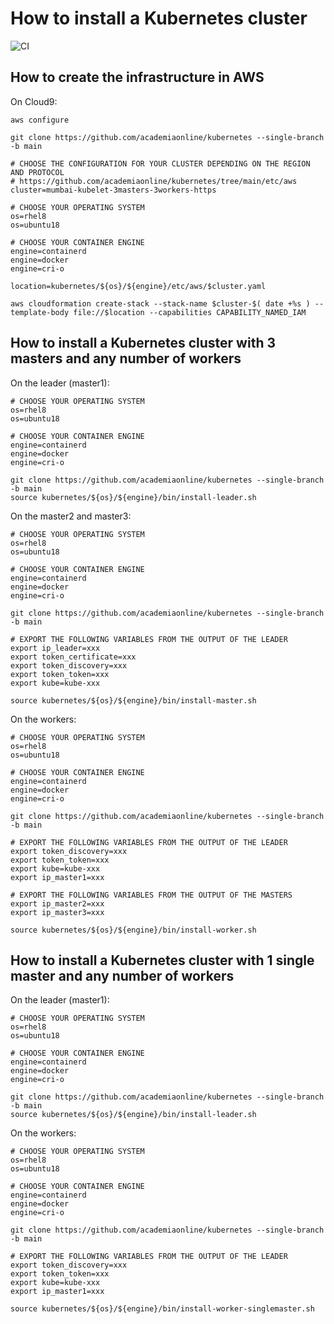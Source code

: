# How to install a Kubernetes cluster
![CI](https://github.com/academiaonline/kubernetes/workflows/CI/badge.svg?branch=main)

## How to create the infrastructure in AWS
On Cloud9:
```
aws configure

git clone https://github.com/academiaonline/kubernetes --single-branch -b main

# CHOOSE THE CONFIGURATION FOR YOUR CLUSTER DEPENDING ON THE REGION AND PROTOCOL
# https://github.com/academiaonline/kubernetes/tree/main/etc/aws
cluster=mumbai-kubelet-3masters-3workers-https

# CHOOSE YOUR OPERATING SYSTEM
os=rhel8
os=ubuntu18

# CHOOSE YOUR CONTAINER ENGINE
engine=containerd
engine=docker
engine=cri-o

location=kubernetes/${os}/${engine}/etc/aws/$cluster.yaml

aws cloudformation create-stack --stack-name $cluster-$( date +%s ) --template-body file://$location --capabilities CAPABILITY_NAMED_IAM
```

## How to install a Kubernetes cluster with 3 masters and any number of workers
On the leader (master1):
```
# CHOOSE YOUR OPERATING SYSTEM
os=rhel8
os=ubuntu18

# CHOOSE YOUR CONTAINER ENGINE
engine=containerd
engine=docker
engine=cri-o

git clone https://github.com/academiaonline/kubernetes --single-branch -b main
source kubernetes/${os}/${engine}/bin/install-leader.sh
```
On the master2 and master3:
```
# CHOOSE YOUR OPERATING SYSTEM
os=rhel8
os=ubuntu18

# CHOOSE YOUR CONTAINER ENGINE
engine=containerd
engine=docker
engine=cri-o

git clone https://github.com/academiaonline/kubernetes --single-branch -b main

# EXPORT THE FOLLOWING VARIABLES FROM THE OUTPUT OF THE LEADER
export ip_leader=xxx
export token_certificate=xxx
export token_discovery=xxx
export token_token=xxx
export kube=kube-xxx

source kubernetes/${os}/${engine}/bin/install-master.sh
```
On the workers:
```
# CHOOSE YOUR OPERATING SYSTEM
os=rhel8
os=ubuntu18

# CHOOSE YOUR CONTAINER ENGINE
engine=containerd
engine=docker
engine=cri-o

git clone https://github.com/academiaonline/kubernetes --single-branch -b main

# EXPORT THE FOLLOWING VARIABLES FROM THE OUTPUT OF THE LEADER
export token_discovery=xxx
export token_token=xxx
export kube=kube-xxx
export ip_master1=xxx

# EXPORT THE FOLLOWING VARIABLES FROM THE OUTPUT OF THE MASTERS
export ip_master2=xxx
export ip_master3=xxx

source kubernetes/${os}/${engine}/bin/install-worker.sh
```

## How to install a Kubernetes cluster with 1 single master and any number of workers
On the leader (master1):
```
# CHOOSE YOUR OPERATING SYSTEM
os=rhel8
os=ubuntu18

# CHOOSE YOUR CONTAINER ENGINE
engine=containerd
engine=docker
engine=cri-o

git clone https://github.com/academiaonline/kubernetes --single-branch -b main
source kubernetes/${os}/${engine}/bin/install-leader.sh
```
On the workers:
```
# CHOOSE YOUR OPERATING SYSTEM
os=rhel8
os=ubuntu18

# CHOOSE YOUR CONTAINER ENGINE
engine=containerd
engine=docker
engine=cri-o

git clone https://github.com/academiaonline/kubernetes --single-branch -b main

# EXPORT THE FOLLOWING VARIABLES FROM THE OUTPUT OF THE LEADER
export token_discovery=xxx
export token_token=xxx
export kube=kube-xxx
export ip_master1=xxx

source kubernetes/${os}/${engine}/bin/install-worker-singlemaster.sh
```
